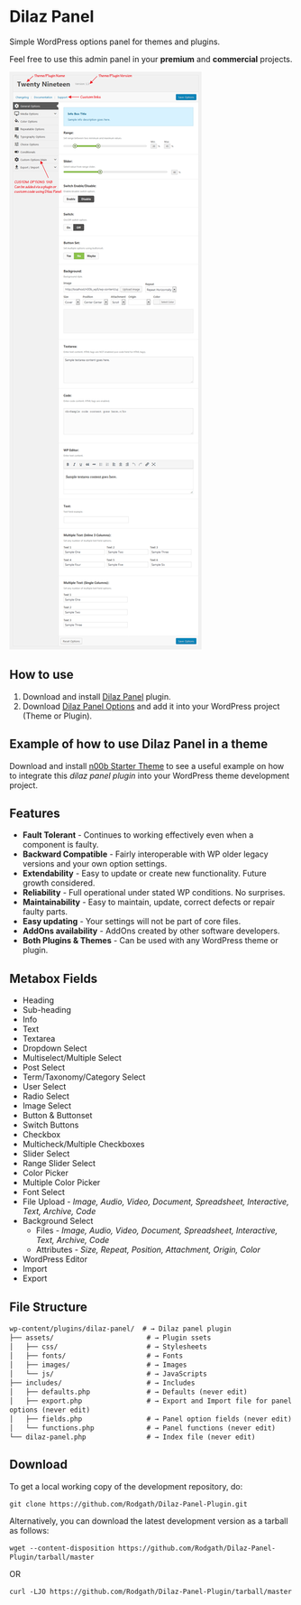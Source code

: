 # Dilaz Panel
Simple WordPress options panel for themes and plugins.

Feel free to use this admin panel in your __premium__ and __commercial__ projects.

![Demo Screenshot](https://github.com/Rodgath/DilazResources/blob/master/Dilaz-Panel-Plugin/main-dilaz-panel.png "Demo Screenshot")

## How to use
1. Download and install [Dilaz Panel](https://github.com/Rodgath/Dilaz-Panel-Plugin/archive/master.zip) plugin.
2. Download [Dilaz Panel Options](https://github.com/Rodgath/Dilaz-Panel-Options) and add it into your WordPress project (Theme or Plugin). 

## Example of how to use Dilaz Panel in a theme
Download and install [n00b Starter Theme](https://github.com/Rodgath/n00b-Theme) to see a useful example on how to integrate this *dilaz panel plugin* into your WordPress theme development project.

## Features
* __Fault Tolerant__ - Continues to working effectively even when a component is faulty.
* __Backward Compatible__ - Fairly interoperable with WP older legacy versions and your own option settings.
* __Extendability__ - Easy to update or create new functionality. Future growth considered. 
* __Reliability__ - Full operational under stated WP conditions. No surprises.
* __Maintainability__ - Easy to maintain, update, correct defects or repair faulty parts.
* __Easy updating__ - Your settings will not be part of core files. 
* __AddOns availability__ - AddOns created by other software developers.
* __Both Plugins & Themes__ - Can be used with any WordPress theme or plugin.

## Metabox Fields
* Heading
* Sub-heading
* Info
* Text
* Textarea
* Dropdown Select 
* Multiselect/Multiple Select
* Post Select
* Term/Taxonomy/Category Select
* User Select
* Radio Select
* Image Select
* Button & Buttonset
* Switch Buttons
* Checkbox
* Multicheck/Multiple Checkboxes
* Slider Select
* Range Slider Select
* Color Picker
* Multiple Color Picker
* Font Select
* File Upload - *Image, Audio, Video, Document, Spreadsheet, Interactive, Text, Archive, Code*
* Background Select
	* Files - *Image, Audio, Video, Document, Spreadsheet, Interactive, Text, Archive, Code*
	* Attributes - *Size, Repeat, Position, Attachment, Origin, Color*
* WordPress Editor
* Import
* Export

## File Structure
```
wp-content/plugins/dilaz-panel/  # → Dilaz panel plugin
├── assets/                       # → Plugin ssets
│   ├── css/                      # → Stylesheets
│   ├── fonts/                    # → Fonts
│   ├── images/                   # → Images
│   └── js/                       # → JavaScripts
├── includes/                     # → Includes
│   ├── defaults.php              # → Defaults (never edit)
│   ├── export.php                # → Export and Import file for panel options (never edit)
│   ├── fields.php                # → Panel option fields (never edit)
│   └── functions.php             # → Panel functions (never edit)
└── dilaz-panel.php               # → Index file (never edit)
```

## Download 

To get a local working copy of the development repository, do:

    git clone https://github.com/Rodgath/Dilaz-Panel-Plugin.git

Alternatively, you can download the latest development version as a tarball
as follows:

    wget --content-disposition https://github.com/Rodgath/Dilaz-Panel-Plugin/tarball/master

OR 

    curl -LJO https://github.com/Rodgath/Dilaz-Panel-Plugin/tarball/master
    
 
